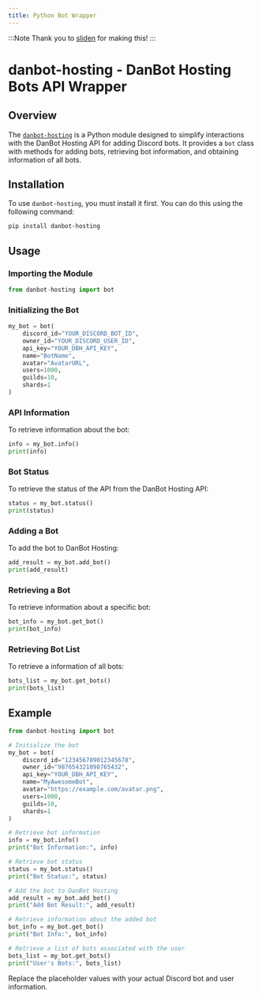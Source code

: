 ```yaml
---
title: Python Bot Wrapper 
---
```


:::Note
Thank you to <a href="https://discord.com/channels/@me/915989266943860746">sliden</a> for making this!
:::

# danbot-hosting - DanBot Hosting Bots API Wrapper

## Overview

The [`danbot-hosting`](https://github.com/DanBot-Hosting/dbh-bots-wrapper) is a Python module designed to simplify interactions with the DanBot Hosting API for adding Discord bots. It provides a `bot` class with methods for adding bots, retrieving bot information, and obtaining information of all bots.

## Installation

To use `danbot-hosting`, you must install it first. You can do this using the following command:

```bash
pip install danbot-hosting
```

## Usage

### Importing the Module

```python
from danbot-hosting import bot
```

### Initializing the Bot

```python
my_bot = bot(
    discord_id="YOUR_DISCORD_BOT_ID",
    owner_id="YOUR_DISCORD_USER_ID",
    api_key="YOUR_DBH_API_KEY",
    name="BotName",
    avatar="AvatarURL",
    users=1000,
    guilds=10,
    shards=1
)
```

### API Information

To retrieve information about the bot:

```python
info = my_bot.info()
print(info)
```

### Bot Status

To retrieve the status of the API from the DanBot Hosting API:

```python
status = my_bot.status()
print(status)
```

### Adding a Bot

To add the bot to DanBot Hosting:

```python
add_result = my_bot.add_bot()
print(add_result)
```

### Retrieving a Bot

To retrieve information about a specific bot:

```python
bot_info = my_bot.get_bot()
print(bot_info)
```

### Retrieving Bot List

To retrieve a information of all bots:

```python
bots_list = my_bot.get_bots()
print(bots_list)
```

## Example

```python
from danbot-hosting import bot

# Initialize the bot
my_bot = bot(
    discord_id="123456789012345678",
    owner_id="987654321098765432",
    api_key="YOUR_DBH_API_KEY",
    name="MyAwesomeBot",
    avatar="https://example.com/avatar.png",
    users=1000,
    guilds=10,
    shards=1
)

# Retrieve bot information
info = my_bot.info()
print("Bot Information:", info)

# Retrieve bot status
status = my_bot.status()
print("Bot Status:", status)

# Add the bot to DanBot Hosting
add_result = my_bot.add_bot()
print("Add Bot Result:", add_result)

# Retrieve information about the added bot
bot_info = my_bot.get_bot()
print("Bot Info:", bot_info)

# Retrieve a list of bots associated with the user
bots_list = my_bot.get_bots()
print("User's Bots:", bots_list)
```

Replace the placeholder values with your actual Discord bot and user information.
